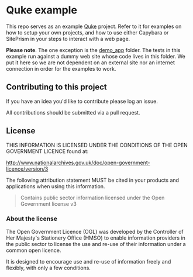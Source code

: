 # Quke example

This repo serves as an example [Quke](https://github.com/EnvironmentAgency/quke) project. Refer to it for examples on how to setup your own projects, and how to use either Capybara or SitePrism in your steps to interact with a web page.

**Please note**. The one exception is the [demo_app](app) folder. The tests in this example run against a dummy web site whose code lives in this folder. We put it here so we are not dependent on an external site nor an internet connection in order for the examples to work.

## Contributing to this project

If you have an idea you'd like to contribute please log an issue.

All contributions should be submitted via a pull request.

## License

THIS INFORMATION IS LICENSED UNDER THE CONDITIONS OF THE OPEN GOVERNMENT LICENCE found at:

http://www.nationalarchives.gov.uk/doc/open-government-licence/version/3

The following attribution statement MUST be cited in your products and applications when using this information.

> Contains public sector information licensed under the Open Government license v3

### About the license

The Open Government Licence (OGL) was developed by the Controller of Her Majesty's Stationery Office (HMSO) to enable information providers in the public sector to license the use and re-use of their information under a common open licence.

It is designed to encourage use and re-use of information freely and flexibly, with only a few conditions.

